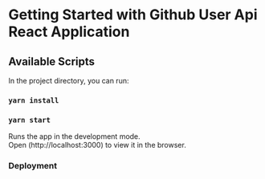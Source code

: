 # Getting Started with Github User Api React Application

## Available Scripts

In the project directory, you can run:

### `yarn install`

### `yarn start`

Runs the app in the development mode.\
Open (http://localhost:3000) to view it in the browser.

### Deployment
